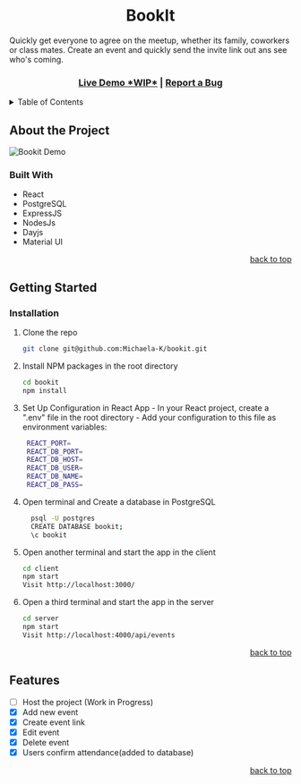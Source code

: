 <a id="readme-top"></a>

<h1 align="center"> BookIt </h1>
Quickly get everyone to agree on the meetup, whether its family, coworkers or class mates. Create an event and quickly send the invite link out ans see who's coming.
<br />

<h3 align="center">
  <a href=""> Live Demo *WIP*</a> | <a href="https://github.com/michaela-k/bookit/issues"> Report a Bug </a>
</h3>

<!-- TABLE OF CONTENTS -->
<details>
  <summary>Table of Contents</summary>
  <ol>
    <li>
      <a href="#about">About The Project</a>
      <ul>
        <li><a href="#built-with">Built With</a></li>
      </ul>
    </li>
    <li>
      <a href="#getting-started">Getting Started</a>
      <ul>
        <li><a href="#installation">Installation</a></li>
      </ul>
    </li>
    <li><a href="#features">Features</a></li>
  </ol>
</details>

<!-- ABOUT THE PROJECT -->

## About the Project <a id="about"></a>

![Bookit Demo](public/bookit-demo-GIF.gif)

### Built With

- React
- PostgreSQL
- ExpressJS
- NodesJs
- Dayjs
- Material UI

<p align="right"><a href="#readme-top">back to top</a></p>

<!-- GETTING STARTED -->

## Getting Started <a id="getting-started"></a>

### Installation <a id="installation"></a>

1. Clone the repo
   ```sh
   git clone git@github.com:Michaela-K/bookit.git
   ```
2. Install NPM packages in the root directory
   ```sh
   cd bookit
   npm install
   ```
3. Set Up Configuration in React App - In your React project, create a ".env" file in the root directory - Add your configuration to this file as environment variables:
   ```sh
    REACT_PORT=
    REACT_DB_PORT=
    REACT_DB_HOST=
    REACT_DB_USER=
    REACT_DB_NAME=
    REACT_DB_PASS=
    ```
4. Open terminal and Create a database in PostgreSQL
    ```sh
      psql -U postgres
      CREATE DATABASE bookit;
      \c bookit
    ```
4. Open another terminal and start the app in the client
   ```sh
   cd client
   npm start
   Visit http://localhost:3000/
   ```
5. Open a third terminal and start the app in the server
   ```sh
   cd server
   npm start
   Visit http://localhost:4000/api/events
   ```

   <p align="right"><a href="#readme-top">back to top</a></p>

## Features <a id="features"></a>

- [ ] Host the project (Work in Progress)
- [x] Add new event
- [x] Create event link
- [x] Edit event
- [x] Delete event
- [x] Users confirm attendance(added to database)

<p align="right"><a href="#readme-top">back to top</a></p>
